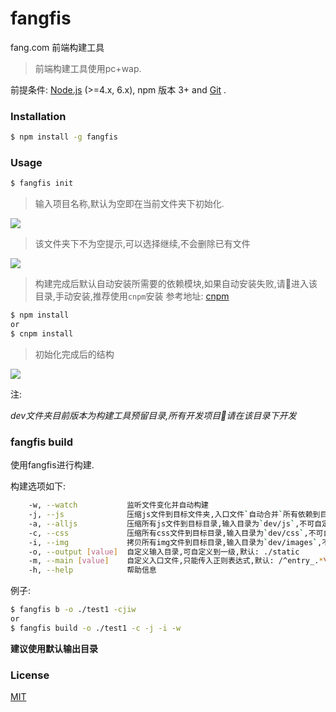 # fangfis
fang.com 前端构建工具

> 前端构建工具使用pc+wap.

前提条件: [Node.js](https://nodejs.org/en/) (>=4.x, 6.x), npm 版本 3+ and [Git](https://git-scm.com/) .

### Installation

``` bash
$ npm install -g fangfis

```

### Usage

``` bash
$ fangfis init
```

> 输入项目名称,默认为空即在当前文件夹下初始化.

![](https://ws4.sinaimg.cn/large/006tKfTcly1fhrmfcug6mj307f012mwy.jpg)


> 该文件夹下不为空提示,可以选择继续,不会删除已有文件

![](https://ws1.sinaimg.cn/large/006tKfTcly1fhrmjshtbqj30p10b90t5.jpg)


> 构建完成后默认自动安装所需要的依赖模块,如果自动安装失败,请进入该目录,手动安装,推荐使用`cnpm`安装 参考地址: [cnpm](https://npm.taobao.org/)

``` bash
$ npm install
or
$ cnpm install
```
> 初始化完成后的结构

![](https://ws2.sinaimg.cn/large/006tKfTcly1fhrmsh929ij308q05c0sm.jpg)

注:

*dev文件夹目前版本为构建工具预留目录,所有开发项目请在该目录下开发*

### fangfis build

使用fangfis进行构建.

构建选项如下:

``` bash
    -w, --watch           监听文件变化并自动构建
    -j, --js              压缩js文件到目标文件夹,入口文件`自动合并`所有依赖到目标文件夹,默认: static/js
    -a, --alljs           压缩所有js文件到目标目录,输入目录为`dev/js`,不可自定义,入口文件作为单文件压缩,`不合并`所有依赖, 输出目录可自定义,默认: static/js
    -c, --css             压缩所有css文件到目标目录,输入目录为`dev/css`,不可自定义,输出目录可自定义,默认: static/css
    -i, --img             拷贝所有img文件到目标目录,输入目录为`dev/images`,不可自定义,输出目录可自定义,默认: static/imgages
    -o, --output [value]  自定义输入目录,可自定义到一级,默认: ./static
    -m, --main [value]    自定义入口文件,只能传入正则表达式,默认: /^entry_.*\.js$/i
    -h, --help            帮助信息
```

例子:

``` bash
$ fangfis b -o ./test1 -cjiw
or
$ fangfis build -o ./test1 -c -j -i -w
```
**建议使用默认输出目录**


### License

[MIT](http://opensource.org/licenses/MIT)


